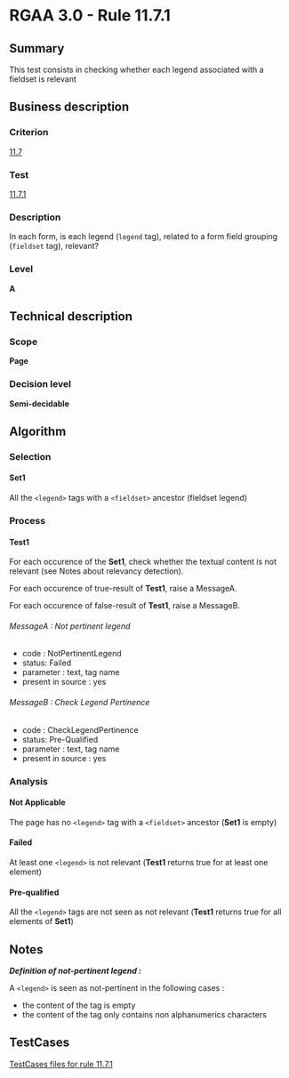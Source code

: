 # RGAA 3.0 -  Rule 11.7.1

## Summary

This test consists in checking whether each legend associated with a
fieldset is relevant

## Business description

### Criterion

[11.7](http://disic.github.io/rgaa_referentiel_en/RGAA3.0_Criteria_English_version_v1.html#crit-11-7)

### Test

[11.7.1](http://disic.github.io/rgaa_referentiel_en/RGAA3.0_Criteria_English_version_v1.html#test-11-7-1)

### Description
In each form, is each
    legend (<code>legend</code> tag), related to a form field grouping
    (<code>fieldset</code> tag), relevant? 


### Level

**A**

## Technical description

### Scope

**Page**

### Decision level

**Semi-decidable**

## Algorithm

### Selection

#### Set1

All the `<legend>` tags with a `<fieldset>` ancestor (fieldset legend)

### Process

#### Test1

For each occurence of the **Set1**, check whether the textual content is not relevant (see Notes about relevancy detection).

For each occurence of true-result of **Test1**, raise a MessageA.

For each occurence of false-result of **Test1**, raise a MessageB.

###### MessageA : Not pertinent legend

-   code : NotPertinentLegend
-   status: Failed
-   parameter : text, tag name
-   present in source : yes

###### MessageB : Check Legend Pertinence

-   code : CheckLegendPertinence
-   status: Pre-Qualified
-   parameter : text, tag name
-   present in source : yes

### Analysis

#### Not Applicable

The page has no `<legend>` tag with a `<fieldset>` ancestor (**Set1** is empty)

#### Failed 

At least one `<legend>` is not relevant (**Test1** returns true for at least one element)

#### Pre-qualified

All the `<legend>` tags are not seen as not relevant (**Test1** returns true for all elements of **Set1**)

## Notes

***Definition of not-pertinent legend :***

A `<legend>` is seen as not-pertinent in the following cases :

-   the content of the tag is empty
-   the content of the tag only contains non alphanumerics characters



##  TestCases 

[TestCases files for rule 11.7.1](https://github.com/Asqatasun/Asqatasun/tree/master/rules/rules-rgaa3.0/src/test/resources/testcases/rgaa30/Rgaa30Rule110701/) 


